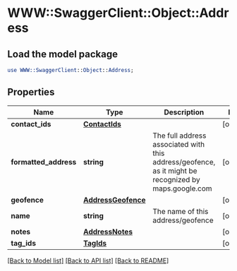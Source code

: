 # WWW::SwaggerClient::Object::Address

## Load the model package
```perl
use WWW::SwaggerClient::Object::Address;
```

## Properties
Name | Type | Description | Notes
------------ | ------------- | ------------- | -------------
**contact_ids** | [**ContactIds**](ContactIds.md) |  | [optional] 
**formatted_address** | **string** | The full address associated with this address/geofence, as it might be recognized by maps.google.com | [optional] 
**geofence** | [**AddressGeofence**](AddressGeofence.md) |  | [optional] 
**name** | **string** | The name of this address/geofence | [optional] 
**notes** | [**AddressNotes**](AddressNotes.md) |  | [optional] 
**tag_ids** | [**TagIds**](TagIds.md) |  | [optional] 

[[Back to Model list]](../README.md#documentation-for-models) [[Back to API list]](../README.md#documentation-for-api-endpoints) [[Back to README]](../README.md)


